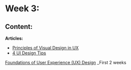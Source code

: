 # Week 3: 

## Content:

 **Articles:**
- [Principles of Visual Design in UX](https://www.nngroup.com/articles/principles-visual-design/)
- [4 UI Design Tips](https://www.interaction-design.org/literature/article/4-ui-design-tips-every-designer-needs-to-know)

[Foundations of User Experience (UX) Design](https://www.coursera.org/learn/foundations-user-experience-design?specialization=google-ux-design) _First 2 weeks
